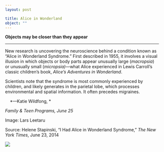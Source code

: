 ```yaml
---
layout: post

title: Alice in Wonderland
object: ""
---
```

**Objects may be closer than they appear**

****

New research is uncovering the neuroscience behind a condition known as “Alice in Wonderland Syndrome.” First described in 1955, it involves a visual illusion in which objects or body parts appear unusually large (*macropsia*) or unusually small (*micropsia)*—what Alice experienced in Lewis Carroll’s classic children’s book, *Alice’s Adventures in Wonderland*.

Scientists note that the syndrome is most commonly experienced by children, and likely generates in the parietal lobe, which processes environmental and spatial information. It often precedes migraines.

    *—Katie Wildfong, *

*Family & Teen Programs, June 25*

Image: Lars Leetaru

Source: Helene Stapinski, “I Had Alice in Wonderland Syndrome,” *The New York Times*, June 23, 2014

![]({{siteurl.base}}/images/14-06-26_L2013.87_AliceInWonderlandEDIT-1.jpg)
